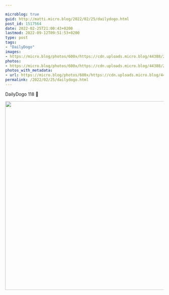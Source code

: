 ```yaml
---

microblog: true
guid: http://matti.micro.blog/2022/02/25/dailydogo.html
post_id: 1517564
date: 2022-02-25T21:00:43+0200
lastmod: 2022-09-12T09:51:53+0200
type: post
tags:
- "DailyDogo"
images:
- https://micro.blog/photos/600x/https://cdn.uploads.micro.blog/44388/2022/cecdc6aac9.jpg
photos:
- https://micro.blog/photos/600x/https://cdn.uploads.micro.blog/44388/2022/cecdc6aac9.jpg
photos_with_metadata:
- url: https://micro.blog/photos/600x/https://cdn.uploads.micro.blog/44388/2022/cecdc6aac9.jpg
permalink: /2022/02/25/dailydogo.html
---
```

DailyDogo 118 🐶

<img src="/media/uploads/2022/cecdc6aac9.jpg" width="600" height="600" alt="" />
